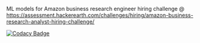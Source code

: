 
ML models for Amazon business research engineer hiring challenge @ https://assessment.hackerearth.com/challenges/hiring/amazon-business-research-analyst-hiring-challenge/


[![Codacy Badge](https://app.codacy.com/project/badge/Grade/bc1794c142b14a63979ce347cafc08f8)](https://www.codacy.com/gh/VikramxD/Food-Order-ETA-POC/dashboard?utm_source=github.com&amp;utm_medium=referral&amp;utm_content=VikramxD/Food-Order-ETA-POC&amp;utm_campaign=Badge_Grade)

